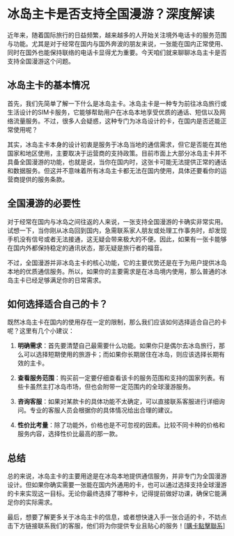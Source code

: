# 冰岛主卡是否支持全国漫游？深度解读

近年来，随着国际旅行的日益频繁，越来越多的人开始关注境外电话卡的服务范围与功能。尤其是对于经常在国内与国外奔波的朋友来说，一张能在国内正常使用、同时在国外也能保持联络的电话卡显得尤为重要。今天咱们就来聊聊冰岛主卡是否支持全国漫游这个问题。

## 冰岛主卡的基本情况

首先，我们先简单了解一下什么是冰岛主卡。冰岛主卡是一种专为前往冰岛旅行或生活设计的SIM卡服务，它能够帮助用户在冰岛本地享受优质的通话、短信以及网络流量服务。不过，很多人会疑惑，这种专门为冰岛设计的卡，在国内是否还能正常使用呢？

其实，冰岛主卡本身的设计初衷是服务于冰岛当地的通信需求，但它是否能在其他国家和地区使用，主要取决于运营商的支持政策。目前市面上大部分冰岛主卡并不具备全国漫游的功能，也就是说，当你在国内时，这张卡可能无法提供正常的通话和数据服务。但这并不意味着所有冰岛主卡都无法在国内使用，具体还要看你的运营商提供的服务条款。

## 全国漫游的必要性

对于经常在国内与冰岛之间往返的人来说，一张支持全国漫游的卡确实非常实用。试想一下，当你刚从冰岛回到国内，急需联系家人朋友或处理工作事务时，却发现手机没有信号或者无法接通，这无疑会带来极大的不便。因此，如果有一张卡能够在国内外都保持稳定的通讯状态，那无疑是旅行者的福音。

不过，全国漫游并非冰岛主卡的核心功能，它的主要优势还是在于为用户提供冰岛本地的优质通信服务。所以，如果你的主要需求是在冰岛境内使用，那么普通的冰岛主卡已经足够满足你的日常需求。

## 如何选择适合自己的卡？

既然冰岛主卡在国内的使用存在一定的限制，那么我们应该如何选择适合自己的卡呢？这里有几个小建议：

1. **明确需求**：首先要清楚自己最需要什么功能。如果你只是偶尔去冰岛旅行，那么可以选择短期使用的旅游卡；而如果你长期居住在冰岛，则应该选择长期有效的主卡。
   
2. **查看服务范围**：购买前一定要仔细查看该卡的服务范围和支持的国家列表。有些卡虽然主打冰岛市场，但也会附带一定范围内的全球漫游服务。

3. **咨询客服**：如果对某款卡的具体功能不太确定，可以直接联系客服进行详细询问。专业的客服人员会根据你的具体情况给出合理的建议。

4. **性价比考量**：除了功能外，价格也是不可忽视的因素。比较不同卡种的价格和服务内容，选择性价比最高的那一款。

## 总结

总的来说，冰岛主卡的主要用途是在冰岛本地提供通信服务，并非专门为全国漫游设计。但如果你确实需要一张能在国内外通用的卡，也可以通过选择支持全球漫游的卡来实现这一目标。无论你最终选择了哪种卡，记得提前做好功课，确保它能满足你的实际需求。

最后，想要了解更多关于冰岛主卡的信息，或者想快速入手一张合适的卡，不妨点击下方链接联系我们的客服，他们将为你提供专业且贴心的服务！[[購卡點擊聯系](https://t.me/s/esim1088)]